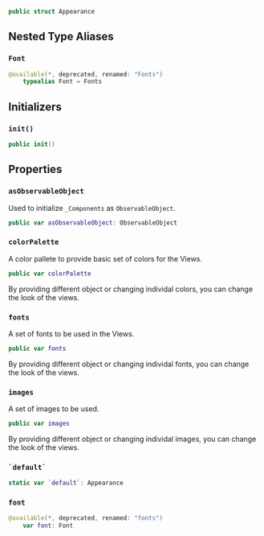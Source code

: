 
``` swift
public struct Appearance 
```

## Nested Type Aliases

### `Font`

``` swift
@available(*, deprecated, renamed: "Fonts")
    typealias Font = Fonts
```

## Initializers

### `init()`

``` swift
public init() 
```

## Properties

### `asObservableObject`

Used to initialize `_Components` as `ObservableObject`.

``` swift
public var asObservableObject: ObservableObject 
```

### `colorPalette`

A color pallete to provide basic set of colors for the Views.

``` swift
public var colorPalette 
```

By providing different object or changing individal colors, you can change the look of the views.

### `fonts`

A set of fonts to be used in the Views.

``` swift
public var fonts 
```

By providing different object or changing individal fonts, you can change the look of the views.

### `images`

A set of images to be used.

``` swift
public var images 
```

By providing different object or changing individal images, you can change the look of the views.

### `` `default` ``

``` swift
static var `default`: Appearance 
```

### `font`

``` swift
@available(*, deprecated, renamed: "fonts")
    var font: Font 
```

